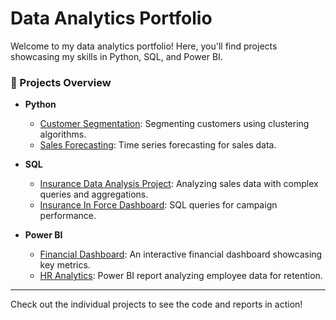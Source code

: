 # Data Analytics Portfolio

Welcome to my data analytics portfolio! Here, you'll find projects showcasing my skills in Python, SQL, and Power BI.

### 📁 Projects Overview

- **Python**
  - [Customer Segmentation](Python/Customer_Segmentation/README.md): Segmenting customers using clustering algorithms.
  - [Sales Forecasting](Python/Sales_Forecasting/README.md): Time series forecasting for sales data.

- **SQL**
  - [Insurance Data Analysis Project](SQL/Insurance%20Events%20and%20Comments%20for%20Lender/Readme.md): Analyzing sales data with complex queries and aggregations.
  - [Insurance In Force Dashboard](SQL/Insurance%20in%20Force%20analysis/README.md): SQL queries for campaign performance.

- **Power BI**
  - [Financial Dashboard](PowerBI/Financial_Report/README.md): An interactive financial dashboard showcasing key metrics.
  - [HR Analytics](PowerBI/HR_Analytics/README.md): Power BI report analyzing employee data for retention.

---

Check out the individual projects to see the code and reports in action!
